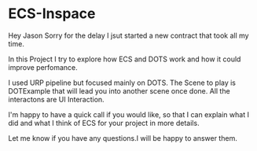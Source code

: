 # ECS-Inspace
Hey Jason Sorry for the delay I jsut started a new contract that took all my time.

In this Project I try to explore how ECS and DOTS work and how it could improve perfomance.

I used URP pipeline but focused mainly on DOTS.
The Scene to play is DOTExample that will lead you into another scene once done.
All the interactons are UI Interaction.

I'm happy to have a quick call if you would like, so that I can explain what I did and what I think of ECS for your project in more details.

Let me know if you have any questions.I will be happy to answer them.
